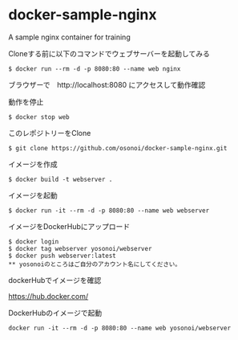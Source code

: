# docker-sample-nginx

A sample nginx container for training

Cloneする前に以下のコマンドでウェブサーバーを起動してみる

```
$ docker run --rm -d -p 8080:80 --name web nginx
```

ブラウザーで　http://localhost:8080 にアクセスして動作確認

動作を停止

```
$ docker stop web
```

このレポジトリーをClone

```
$ git clone https://github.com/osonoi/docker-sample-nginx.git
```

イメージを作成

```
$ docker build -t webserver .
```

イメージを起動

```
$ docker run -it --rm -d -p 8080:80 --name web webserver
```
イメージをDockerHubにアップロード

```
$ docker login
$ docker tag webserver yosonoi/webserver
$ docker push webserver:latest
** yosonoiのところはご自分のアカウント名にしてください。
```

dockerHubでイメージを確認

https://hub.docker.com/

DockerHubのイメージで起動

```
docker run -it --rm -d -p 8080:80 --name web yosonoi/webserver
```

